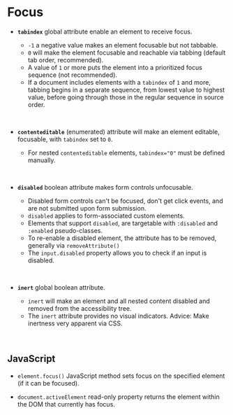 # Focus

- **`tabindex`** global attribute enable an element to receive focus.

  - `-1` a negative value makes an element focusable but not tabbable.
  - `0` will make the element focusable and reachable via tabbing (default tab order, recommended).
  - A value of `1` or more puts the element into a prioritized focus sequence (not recommended).
  - If a document includes elements with a `tabindex` of `1` and more, tabbing begins in a separate sequence, from lowest value to highest value, before going through those in the regular sequence in source order.

<br>

- **`contenteditable`** (enumerated) attribute will make an element editable, focusable, with `tabindex` set to `0`.

  - For nested `contenteditable` elements, `tabindex="0"` must be defined manually.

<br>

- **`disabled`** boolean attribute makes form controls unfocusable.

  - Disabled form controls can't be focused, don't get click events, and are not submitted upon form submission.
  - `disabled` applies to form-associated custom elements.
  - Elements that support `disabled`, are targetable with `:disabled` and `:enabled` pseudo-classes.
  - To re-enable a disabled element, the attribute has to be removed, generally via `removeAttribute()`
  - The `input.disabled` property allows you to check if an input is disabled.

<br>

- **`inert`** global boolean attribute.

  - `inert` will make an element and all nested content disabled and removed from the accessibility tree.
  - The `inert` attribute provides no visual indicators. Advice: Make inertness very apparent via CSS.

<br>

## JavaScript

- `element.focus()` JavaScript method sets focus on the specified element (if it can be focused).

- `document.activeElement` read-only property returns the element within the DOM that currently has focus.
